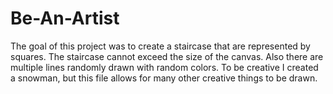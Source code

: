 # Be-An-Artist
The goal of this project was to create a staircase that are represented by squares. The staircase cannot exceed the size of the canvas. 
Also there are multiple lines randomly drawn with random colors. To be creative I created a snowman, but this file allows for many other creative 
things to be drawn. 
